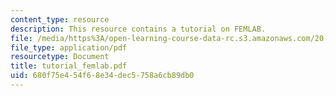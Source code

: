 ```yaml
---
content_type: resource
description: This resource contains a tutorial on FEMLAB.
file: /media/https%3A/open-learning-course-data-rc.s3.amazonaws.com/20-330j-fields-forces-and-flows-in-biological-systems-spring-2007/680f75e454f68e34dec5758a6cb89db0_tutorial_femlab.pdf
file_type: application/pdf
resourcetype: Document
title: tutorial_femlab.pdf
uid: 680f75e4-54f6-8e34-dec5-758a6cb89db0
---
```

